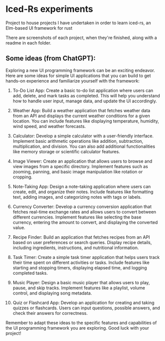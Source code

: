 # Iced-Rs experiments

Project to house projects I have undertaken in order to learn iced-rs, an Elm-based UI framework for rust

There are screenshots of each project, when they're finished, along with a readme in each folder.

## Some ideas (from ChatGPT):

Exploring a new UI programming framework can be an exciting endeavor. Here are some ideas for simple UI applications that you can build to get hands-on experience and familiarize yourself with the framework:

1. To-Do List App: Create a basic to-do list application where users can add, delete, and mark tasks as completed. This will help you understand how to handle user input, manage data, and update the UI accordingly.

2. Weather App: Build a weather application that fetches weather data from an API and displays the current weather conditions for a given location. You can include features like displaying temperature, humidity, wind speed, and weather forecasts.

3. Calculator: Develop a simple calculator with a user-friendly interface. Implement basic arithmetic operations like addition, subtraction, multiplication, and division. You can also add additional functionalities like memory storage or scientific calculator features.

4. Image Viewer: Create an application that allows users to browse and view images from a specific directory. Implement features such as zooming, panning, and basic image manipulation like rotation or cropping.

5. Note-Taking App: Design a note-taking application where users can create, edit, and organize their notes. Include features like formatting text, adding images, and categorizing notes with tags or labels.

6. Currency Converter: Develop a currency conversion application that fetches real-time exchange rates and allows users to convert between different currencies. Implement features like selecting the base currency, entering the amount to convert, and displaying the converted value.

7. Recipe Finder: Build an application that fetches recipes from an API based on user preferences or search queries. Display recipe details, including ingredients, instructions, and nutritional information.

8. Task Timer: Create a simple task timer application that helps users track their time spent on different activities or tasks. Include features like starting and stopping timers, displaying elapsed time, and logging completed tasks.

9. Music Player: Design a basic music player that allows users to play, pause, and skip tracks. Implement features like a playlist, volume control, and displaying song metadata.

10. Quiz or Flashcard App: Develop an application for creating and taking quizzes or flashcards. Users can input questions, possible answers, and check their answers for correctness.

Remember to adapt these ideas to the specific features and capabilities of the UI programming framework you are exploring. Good luck with your project!
